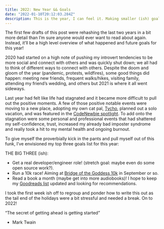 ```yaml
---
title: 2022: New Year && Goals
date: "2022-01-10T20:12:03.284Z"
description: This is the year, I can feel it. Making smaller (ish) goals and sticking to them
---
```


The first few drafts of this post were rehashing the last two years in a bit more detail than I’m sure anyone would ever want to read about again. Instead, it’ll be a high level overview of what happened and future goals for this year! 

2020 had started on a high note of pushing my introvert tendencies to be more social and connect with others and was quickly shut down; we all had to think of different ways to connect with others. Despite the doom and gloom of the year (pandemic, protests, wildfires), some good things did happen: meeting new friends, frequent walks/hikes, visiting family, attending my friend’s wedding, and others but 2021 is where it all went sideways.

Last year had felt like life had stagnated and it became more difficult to pull out the positive moments. A few of those positive notable events were moving to a new place, adopting my own cat pal, [Tycho](https://pbs.twimg.com/media/FHLulegVkAUPdYG?format=jpg&name=medium), planned out a solo vacation, and was featured in the [CodeNewbie spotlight](https://community.codenewbie.org/codenewbie/haley-elder-the-environmentalist-coder-2nb6). To add onto the stagnation were some personal and professional events that had shattered my self-confidence, trust, increased my already bad imposter syndrome and really took a hit to my mental health and ongoing burnout. 

To give myself the proverbially kick in the pants and pull myself out of this funk, I’ve envisioned my top three goals list for this year:

THE BIG THREE (ish):
- Get a real developer/engineer role! (stretch goal: maybe even do some open source work?).
- Run a 10k race! Aiming at [Bridge of the Goddess 10k](https://runwithpaula.com/bridge-of-the-goddess-half-marathon-10k) in September or so.
- Read a book a month (maybe get into more audiobooks)! I hope to keep  my [Goodreads list](https://www.goodreads.com/user/show/21498539-haley) updated and looking for recommendations.

I took the first week ish off to regroup and ponder how to write this out as the tail end of the holidays were a bit stressful and needed a break. On to 2022!

“The secret of getting ahead is getting started”
- Mark Twain